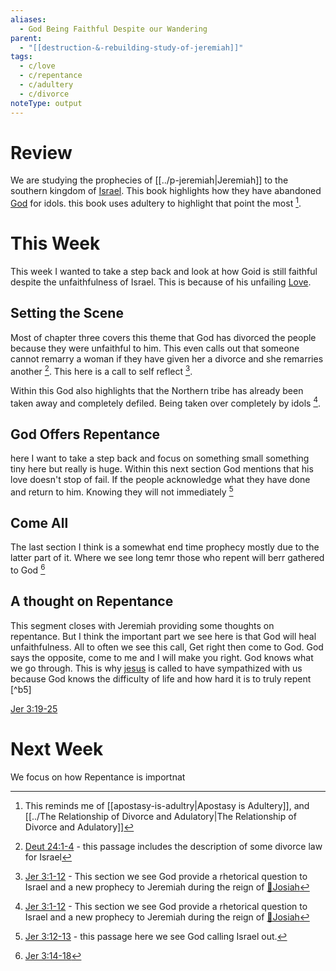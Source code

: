 ```yaml
---
aliases:
  - God Being Faithful Despite our Wandering
parent:
  - "[[destruction-&-rebuilding-study-of-jeremiah]]"
tags:
  - c/love
  - c/repentance
  - c/adultery
  - c/divorce
noteType: output
---
```

# Review
We are studying the prophecies of [[../p-jeremiah|Jeremiah]] to the southern kingdom of [Israel](../p-nation-of-israel.md). This book highlights how they have abandoned [God](God.md) for idols. this book uses adultery to highlight that point the most [^connection1].

[^connection1]: This reminds me of [[apostasy-is-adultry|Apostasy is Adultery]], and [[../The Relationship of Divorce and Adulatory|The Relationship of Divorce and Adulatory]]

# This Week
This week I wanted to take a step back and look at how Goid is still faithful despite the unfaithfulness of Israel. This is because of his unfailing [Love](love.md).

## Setting the Scene
Most of chapter three covers this theme that God has divorced the people because they were unfaithful to him. This even calls out that someone cannot remarry a woman if they have given her a divorce and she remarries another [^b2]. This here is a call to self reflect [^b1].

[^b1]: [Jer 3:1-12](Jer%203.md) - This section we see God provide a rhetorical question to Israel and a new prophecy to Jeremiah during the reign of [🧑Josiah](%F0%9F%A7%91Josiah.md)
[^b2]: [Deut 24:1-4](Deut%2024.md) - this passage includes  the description of some divorce law for Israel

Within this God also highlights that the Northern tribe has already been taken away and completely defiled. Being taken over completely by idols [^b1].

## God Offers Repentance
here I want to take a step back and focus on something small something tiny here but really is huge. Within this next section God mentions that his love doesn't stop of fail.  If the people acknowledge what they have done  and return to him. Knowing they will not immediately [^b3]

[^b3]: [Jer 3:12-13](Jer%203.md) - this passage here we see God calling Israel out.

## Come All
The last section I think is a somewhat end time prophecy mostly due to the latter part of it. Where we see long temr those who repent will berr gathered to God [^b4]

[^b4]: [Jer 3:14-18](Jer%203.md)

## A thought on Repentance
This segment closes with Jeremiah providing some thoughts on repentance. But I think the important part we see here is that God will heal unfaithfulness. All to often we see this call, Get right then come to God. God says the opposite, come to me and I will make you right. God knows what we go through. This is why [jesus](33.10-People/jesus.md) is called to have sympathized with us because God knows the difficulty of life and how hard it is to truly repent [^b5]

[Jer 3:19-25](Jer%203.md)

# Next Week
We focus on how Repentance is importnat